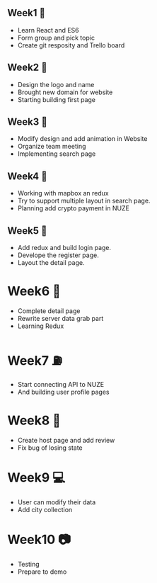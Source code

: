 ## Week1 🐇

- Learn React and ES6
- Form group and pick topic
- Create git resposity and Trello board

## Week2 🐢

- Design the logo and name
- Brought new domain for website
- Starting building first page

## Week3 🐶

- Modify design and add animation in Website
- Organize team meeting
- Implementing search page

## Week4 🍕

- Working with mapbox an redux
- Try to support multiple layout in search page.
- Planning add crypto payment in NUZE

## Week5 👻

- Add redux and build login page.
- Develope the register page.
- Layout the detail page.



# Week6 🎩

- Complete detail page
- Rewrite server data grab part
- Learning Redux



# Week7 ⛽

- Start connecting API to NUZE
- And building user profile pages

# Week8 🤫

- Create host page and add review
- Fix bug of losing state

# Week9 💻

- User can modify their data
- Add city collection

# Week10 📷

- Testing 
- Prepare to demo


